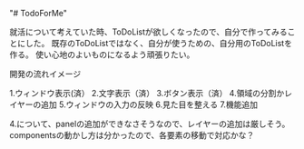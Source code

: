 "# TodoForMe" 

就活について考えていた時、ToDoListが欲しくなったので、自分で作ってみることにした。
既存のToDoListではなく、自分が使うための、自分用のToDoListを作る。
使い心地のよいものになるよう頑張りたい。

開発の流れイメージ

1.ウィンドウ表示(済）
2.文字表示（済）
3.ボタン表示（済）
4.領域の分割かレイヤーの追加
5.ウィンドウの入力の反映
6.見た目を整える
7.機能追加

4.について、panelの追加ができなさそうなので、レイヤーの追加は厳しそう。
componentsの動かし方は分かったので、各要素の移動で対応かな？
